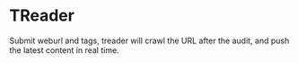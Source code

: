 # TReader

Submit weburl and tags, treader will crawl the URL after the audit, and push the latest content in real time.

